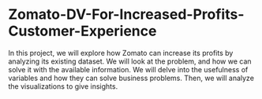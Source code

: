 # Zomato-DV-For-Increased-Profits-Customer-Experience
In this project, we will explore how Zomato can increase its profits by analyzing its existing dataset. We will look at the problem, and how we can solve it with the available information. We will delve into the usefulness of variables and how they can solve business problems. Then, we will analyze the visualizations to give insights.
